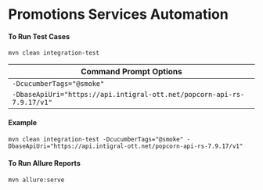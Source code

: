 # **Promotions Services Automation**

#### **To Run Test Cases**
```mvn clean integration-test```

| Command Prompt Options                   |
|------------------------------------------|
| ```-DcucumberTags="@smoke"```              |
| ```-DbaseApiUri="https://api.intigral-ott.net/popcorn-api-rs-7.9.17/v1"``` |

#### **Example**
```mvn clean integration-test -DcucumberTags="@smoke" -DbaseApiUri="https://api.intigral-ott.net/popcorn-api-rs-7.9.17/v1"```

#### **To Run Allure Reports**
```mvn allure:serve```